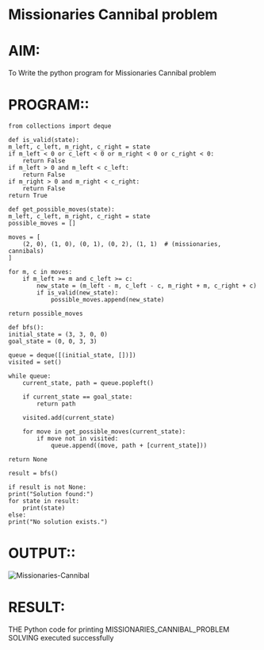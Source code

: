 # Missionaries Cannibal problem
# AIM:
To  Write the python program for Missionaries Cannibal problem
# PROGRAM::

    from collections import deque

    def is_valid(state):
    m_left, c_left, m_right, c_right = state
    if m_left < 0 or c_left < 0 or m_right < 0 or c_right < 0:
        return False
    if m_left > 0 and m_left < c_left:
        return False
    if m_right > 0 and m_right < c_right:
        return False
    return True

    def get_possible_moves(state):
    m_left, c_left, m_right, c_right = state
    possible_moves = []
    
    moves = [
        (2, 0), (1, 0), (0, 1), (0, 2), (1, 1)  # (missionaries, cannibals)
    ]
    
    for m, c in moves:
        if m_left >= m and c_left >= c:
            new_state = (m_left - m, c_left - c, m_right + m, c_right + c)
            if is_valid(new_state):
                possible_moves.append(new_state)
    
    return possible_moves

    def bfs():
    initial_state = (3, 3, 0, 0)
    goal_state = (0, 0, 3, 3)
    
    queue = deque([(initial_state, [])])
    visited = set()
    
    while queue:
        current_state, path = queue.popleft()
        
        if current_state == goal_state:
            return path
        
        visited.add(current_state)
        
        for move in get_possible_moves(current_state):
            if move not in visited:
                queue.append((move, path + [current_state]))

    return None

    result = bfs()

    if result is not None:
    print("Solution found:")
    for state in result:
        print(state)
    else:
    print("No solution exists.")

# OUTPUT::

![Missionaries-Cannibal](https://github.com/user-attachments/assets/babf6f2a-51ce-461f-858f-86f84c838f37)

# RESULT:
THE Python code for printing MISSIONARIES_CANNIBAL_PROBLEM SOLVING executed successfully
